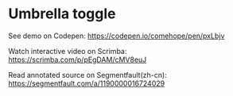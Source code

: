 # Umbrella toggle

See demo on Codepen: https://codepen.io/comehope/pen/pxLbjv

Watch interactive video on Scrimba: https://scrimba.com/p/pEgDAM/cMV8euJ

Read annotated source on Segmentfault(zh-cn): https://segmentfault.com/a/1190000016724029